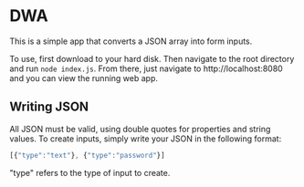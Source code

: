 # DWA

This is a simple app that converts a JSON array into form inputs.

To use, first download to your hard disk. Then navigate to the root directory and run `node index.js`. 
From there, just navigate to http://localhost:8080 and you can view the running web app.

## Writing JSON

All JSON must be valid, using double quotes for properties and string values.
To create inputs, simply write your JSON in the following format:

```javascript
[{"type":"text"}, {"type":"password"}]
```

"type" refers to the type of input to create.